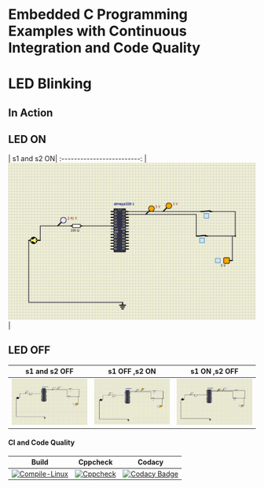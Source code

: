 # Embedded C Programming Examples with Continuous Integration and Code Quality

# LED Blinking 

## In Action
## LED ON
| s1 and s2 ON|
:-------------------------:
|![LED ON](simulation/LED%20ON%20(s1%20ON,s2%20ON).png)|

## LED OFF
| s1 and s2 OFF            |  s1 OFF ,s2 ON |  s1 ON ,s2 OFF|
:-------------------------:|:-------------------------:|:-------------------------:
![LED case 1](simulation/LED%20OFF%20(s1%20OFF%20,s2%20OFF).png) | ![LED case 2](simulation/LED%20OFF%20(s1%20OFF,s2%20ON).png) | ![LED case 3](simulation/LED%20OFF%20(s1%20ON%20,s2%20OFF).png)


#### CI and Code Quality

|Build|Cppcheck|Codacy|
|:--:|:--:|:--:|
|[![Compile-Linux](https://github.com/Bharathgopal/Emb-C/actions/workflows/Compile.yml/badge.svg)](https://github.com/Bharathgopal/Emb-C/actions/workflows/Compile.yml)|[![Cppcheck](https://github.com/Bharathgopal/Emb-C/actions/workflows/CodeQulaity.yml/badge.svg)](https://github.com/Bharathgopal/Emb-C/actions/workflows/CodeQulaity.yml)|[![Codacy Badge](https://app.codacy.com/project/badge/Grade/643b7ca2b2dc4daba1e700c216bb87d9)](https://www.codacy.com/gh/Bharathgopal/Emb-C/dashboard?utm_source=github.com&amp;utm_medium=referral&amp;utm_content=Bharathgopal/Emb-C&amp;utm_campaign=Badge_Grade)|
